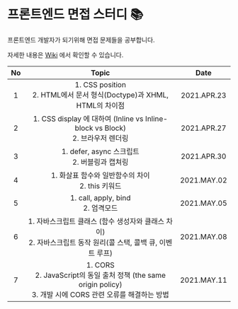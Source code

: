 # 프론트엔드 면접 스터디 :books:

프론트엔드 개발자가 되기위해 면접 문제들을 공부합니다.

자세한 내용은 [Wiki](https://github.com/cottonpup/frontend-dev-interview-study/wiki) 에서 확인할 수 있습니다.

| No  |                                   Topic                                   |    Date     |
| :-: |  :----------------------------------------------------------------------: | :---------: |
|  1  |  1. CSS position <br>2. HTML에서 문서 형식(Doctype)과 XHML, HTML의 차이점 | 2021.APR.23 |
|  2  |  1. CSS display 에 대하여 (Inline vs Inline-block vs Block)<br>2. 브라우저 렌더링 | 2021.APR.27 |
|  3  |  1. defer, async 스크립트 <br>2. 버블링과 캡쳐링 | 2021.APR.30 |
|  4  |  1. 화살표 함수와 일반함수의 차이 <br>2. this 키워드 | 2021.MAY.02 |
|  5  |  1. call, apply, bind <br>2. 엄격모드| 2021.MAY.05 |
|  6  |  1. 자바스크립트 클래스 (함수 생성자와 클래스 차이)<br>2. 자바스크립트 동작 원리(콜 스택, 콜백 큐, 이벤트 루프)| 2021.MAY.08 |
|  7  | 1. CORS<br>2. JavaScript의 동일 출처 정책 (the same origin policy)<br>3. 개발 시에 CORS 관련 오류를 해결하는 방법| 2021.MAY.11 |
